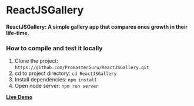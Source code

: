 # ReactJSGallery
#### ReactJSGallery: A simple gallery app that compares ones growth in their life-time.

### How to compile and test it locally
1. Clone the project: `https://github.com/PromasterGuru/ReactJSGallery.git`
2. cd to project directory: `cd ReactJSGallery`
3. Install dependencies: `npm install`
4. Open node server: `npm run server`

__[Live Demo](https://reactjs-gallery.herokuapp.com/)__
